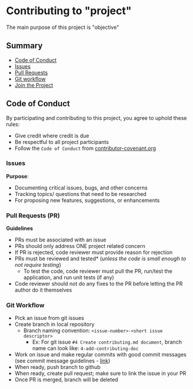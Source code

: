 # Contributing to "project"

The main purpose of this project is "objective"

## Summary

* [Code of Conduct](#code-of-conduct)
* [Issues](#Issues)
* [Pull Requests](#pull-requests)
* [Git workflow](#git-workflow)
* [Join the Project](#join-us)

## Code of Conduct

By participating and contributing to this project, you agree to uphold these rules:

- Give credit where credit is due
- Be respectful to all project participants
- Follow the `Code of Conduct` from [contributor-covenant.org](https://www.contributor-covenant.org/version/1/4/code-of-conduct/)


### Issues

**Purpose**:
- Documenting critical issues, bugs, and other concerns
- Tracking topics/ questions that need to be researched
- For proposing new features, suggestions, or enhancements

### Pull Requests (PR)

**Guidelines**
- PRs must be associated with an issue
- PRs should only address ONE project related concern
- If PR is rejected, code reviewer must provide reason for rejection
- PRs must be reviewed and tested* (*unless the code is small enough to not require testing*)
  - To test the code, code reviewer must pull the PR, run/test the application, and run unit tests (if any)
- Code reviewer should not do any fixes to the PR before letting the PR author do it themselves

### Git Workflow
- Pick an issue from git issues
- Create branch in local repository
  - Branch naming convention: `<issue-number>-<short issue descriptor>`
    - Ex: For git issue `#4 Create contributing.md document`, branch name can look like: `4-add-contributing-doc`
- Work on issue and make regular commits with good commit messages (see commit message guidelines - [link](https://chris.beams.io/posts/git-commit/))
- When ready, push branch to github
- When ready, create pull request; make sure to link the issue in your PR
- Once PR is merged, branch will be deleted




 

